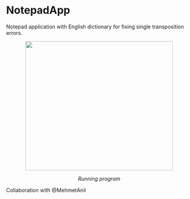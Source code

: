 # NotepadApp
Notepad application with English dictionary for fixing single transposition errors.

<p align="center">
       <img src= "https://s4.gifyu.com/images/notepad.gif" width="400" height="350" align = center>
       <p align="center"> <i>Running program</i> </p>
</p>

Collaboration with @MehmetAnil
